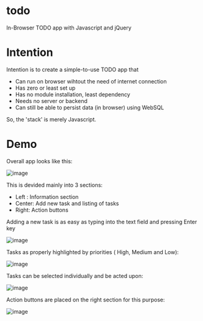 # todo
In-Browser TODO app with Javascript and jQuery

# Intention

Intention is to create a simple-to-use TODO app that
- Can run on browser wihtout the need of internet connection
- Has zero or least set up
- Has no module installation, least dependency
- Needs no server or backend
- Can still be able to persist data (in browser) using WebSQL

So, the 'stack' is merely Javascript.

# Demo

Overall app looks like this:

![image](https://user-images.githubusercontent.com/11610999/44067734-883c0b9e-9f94-11e8-9419-89af8389d6ae.png)

This is devided mainly into 3 sections:
- Left : Information section
- Center: Add new task and listing of tasks
- Right: Action buttons

Adding a new task is as easy as typing into the text field and pressing Enter key

![image](https://user-images.githubusercontent.com/11610999/44067819-e56798f6-9f94-11e8-8209-e3064c24076d.png)

Tasks as properly highlighted by priorities ( High, Medium and Low):

![image](https://user-images.githubusercontent.com/11610999/44067918-5a929504-9f95-11e8-90c6-8845833dee6b.png)

Tasks can be selected individually and be acted upon:

![image](https://user-images.githubusercontent.com/11610999/44067849-0b85dbe2-9f95-11e8-8fe1-8d1c87b323df.png)

Action buttons are placed on the right section for this purpose:

![image](https://user-images.githubusercontent.com/11610999/44067942-714c2dc8-9f95-11e8-8f5e-49bec7d32133.png)
